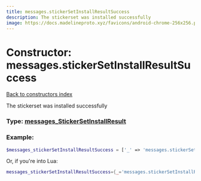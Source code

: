 ```yaml
---
title: messages.stickerSetInstallResultSuccess
description: The stickerset was installed successfully
image: https://docs.madelineproto.xyz/favicons/android-chrome-256x256.png
---
```

# Constructor: messages.stickerSetInstallResultSuccess  
[Back to constructors index](index.md)



The stickerset was installed successfully




### Type: [messages\_StickerSetInstallResult](../types/messages_StickerSetInstallResult.md)


### Example:

```php
$messages_stickerSetInstallResultSuccess = ['_' => 'messages.stickerSetInstallResultSuccess'];
```  


Or, if you're into Lua:

```lua
messages_stickerSetInstallResultSuccess={_='messages.stickerSetInstallResultSuccess'}

```


